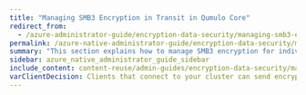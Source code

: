 ```yaml
---
title: "Managing SMB3 Encryption in Transit in Qumulo Core"
redirect_from:
  - /azure-administrator-guide/encryption-data-security/managing-smb3-encryption-in-transit.html
permalink: /azure-native-administrator-guide/encryption-data-security/managing-smb3-encryption-in-transit.html
summary: "This section explains how to manage SMB3 encryption for individual shares or entire clusters in Qumulo Core 2.14 (and higher)."
sidebar: azure_native_administrator_guide_sidebar
include_content: content-reuse/admin-guides/encryption-data-security/managing-smb3-encryption-in-transit.md
varClientDecision: Clients that connect to your cluster can send encrypted or unencrypted packets when your cluster doesn't require encryption.
---
```

